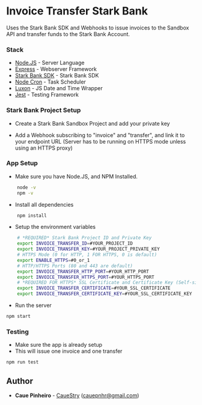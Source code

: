 # Invoice Transfer Stark Bank

Uses the Stark Bank SDK and Webhooks to issue invoices to the Sandbox API and transfer funds to the Stark Bank Account.

### Stack

* [Node.JS](https://nodejs.org/) - Server Language
* [Express](https://expressjs.com/) - Webserver Framework
* [Stark Bank SDK](https://starkbank.com/) - Stark Bank SDK
* [Node Cron](https://www.npmjs.com/package/node-cron/) - Task Scheduler
* [Luxon](https://moment.github.io/luxon/) - JS Date and Time Wrapper
* [Jest](https://jestjs.io/) - Testing Framework

### Stark Bank Project Setup

* Create a Stark Bank Sandbox Project and add your private key

* Add a Webhook subscribing to "invoice" and "transfer", and link it to your endpoint URL (Server has to be running on HTTPS mode unless using an HTTPS proxy)

### App Setup

* Make sure you have Node.JS, and NPM Installed.
```sh
    node -v
    npm -v
```

* Install all dependencies 
```sh
    npm install
```


* Setup the environment variables
```sh
    # *REQUIRED* Stark Bank Project ID and Private Key
    export INVOICE_TRANSFER_ID=#YOUR_PROJECT_ID
    export INVOICE_TRANSFER_KEY=#YOUR_PROJECT_PRIVATE_KEY
    # HTTPS Mode (0 for HTTP, 1 FOR HTTPS, 0 is default)
    export ENABLE_HTTPS=#0_or_1
    # HTTP/HTTPS Ports (80 and 443 are default)
    export INVOICE_TRANSFER_HTTP_PORT=#YOUR_HTTP_PORT
    export INVOICE_TRANSFER_HTTPS_PORT=#YOUR_HTTPS_PORT
    # *REQUIRED FOR HTTPS* SSL Certificate and Certificate Key (Self-signed is enough)
    export INVOICE_TRANSFER_CERTIFICATE=#YOUR_SSL_CERTIFICATE
    export INVOICE_TRANSFER_CERTIFICATE_KEY=#YOUR_SSL_CERTIFICATE_KEY
```

* Run the server
```sh
npm start
```

### Testing

* Make sure the app is already setup
* This will issue one invoice and one transfer
```sh
npm run test
```

## Author

* **Caue Pinheiro** - [CaueStry](https://github.com/CaueStry) (cauepnhr@gmail.com)